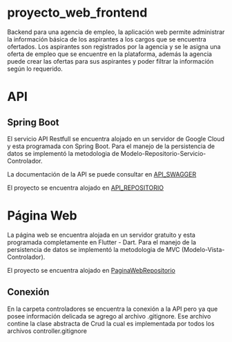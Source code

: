 # proyecto_web_frontend

 Backend para una agencia de empleo, la  aplicación web permite administrar la información básica de los aspirantes a los cargos que se encuentra ofertados. Los aspirantes
son registrados por la agencia y se le asigna una oferta de empleo que se encuentre en la plataforma, además la agencia puede crear las ofertas para sus aspirantes y poder filtrar la información según lo requerido.

# API
## Spring Boot
 El servicio API Restfull se encuentra alojado en un servidor de Google Cloud y esta programada con Spring Boot. Para el manejo de la persistencia de datos se implementó la metodologia de Modelo-Repositorio-Servicio-Controlador.

 La documentación de la API se puede consultar en [API_SWAGGER](https://winged-quanta-337720.wl.r.appspot.com//swagger-ui.html#/)

 El proyecto se encuentra alojado en [API_REPOSITORIO](https://github.com/CStevenO/ProyectoWeb)

# Página Web
La página web se encuentra alojada en un servidor gratuito y esta programada completamente en Flutter - Dart. Para el manejo de la persistencia de datos se implementó la metodologia de MVC (Modelo-Vista-Controlador).

 El proyecto se encuentra alojado en [PaginaWebRepositorio](https://github.com/CStevenO/proyecto_web_frontEnd)
 
 ## Conexión
 En la carpeta controladores se encuentra la conexión a la API pero ya que posee información delicada se agrego al archivo .gitignore. Ese archivo contine la clase abstracta de Crud la cual es implementada por todos los archivos controller.gitignore
 
 
